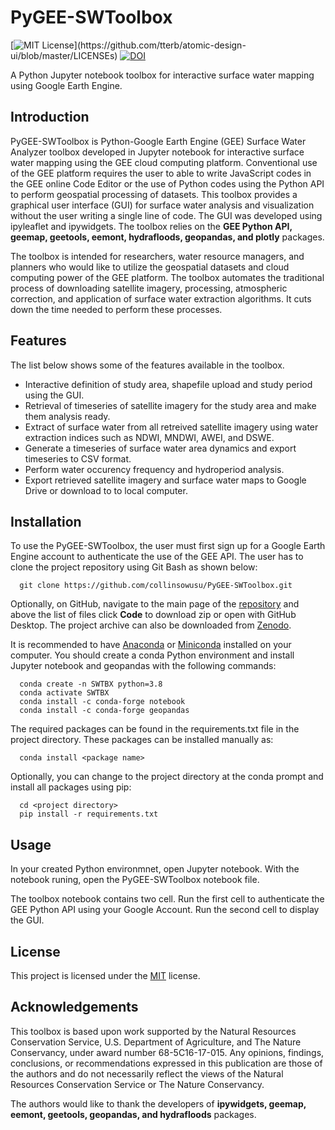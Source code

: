 
# PyGEE-SWToolbox
[![MIT License](https://img.shields.io/apm/l/atomic-design-ui.svg?)](https://github.com/tterb/atomic-design-ui/blob/master/LICENSEs) [![DOI](https://zenodo.org/badge/374874735.svg)](https://zenodo.org/badge/latestdoi/374874735)

A Python Jupyter notebook toolbox for interactive surface water mapping using Google 
Earth Engine.

## Introduction
PyGEE-SWToolbox is Python-Google Earth Engine (GEE) Surface Water Analyzer toolbox developed
 in Jupyter notebook for interactive surface water mapping using the GEE cloud computing 
 platform. Conventional use of the GEE platform requires the user to able to write 
 JavaScript codes in the GEE online Code Editor or the use of Python codes using the 
 Python API to perform geospatial processing of datasets. This toolbox provides a graphical 
 user interface (GUI) for surface water analysis and visualization without the user writing 
 a single line of code. The GUI was developed using ipyleaflet and ipywidgets. The toolbox 
 relies on the <b>GEE Python API, geemap, geetools, eemont, hydrafloods, geopandas, and 
 plotly</b> packages.

 The toolbox is intended for researchers, water resource managers, and planners who would
 like to utilize the geospatial datasets and cloud computing power of the GEE platform.
 The toolbox automates the traditional process of downloading satellite imagery, processing,
 atmospheric correction, and application of surface water extraction algorithms. It cuts
 down the time needed to perform these processes.

## Features
The list below shows some of the features available in the toolbox.
- Interactive definition of study area, shapefile upload and study period using the GUI.
- Retrieval of timeseries of satellite imagery for the study area and make them analysis
    ready.
- Extract of surface water from all retreived satellite imagery using water extraction
    indices such as NDWI, MNDWI, AWEI, and DSWE.
- Generate a timeseries of surface water area dynamics and export timeseries to CSV format.
- Perform water occurency frequency and hydroperiod analysis.
- Export retrieved satellite imagery and surface water maps to Google Drive or download to
    to local computer.

  
## Installation 

To use the PyGEE-SWToolbox, the user must first sign up for a Google Earth Engine account to authenticate 
the use of the GEE API. The user has to clone the project repository using Git Bash as shown 
below:

``` 
  git clone https://github.com/collinsowusu/PyGEE-SWToolbox.git
```
Optionally, on GitHub, navigate to the main page of the [repository](https://github.com/collinsowusu/PyGEE-SWToolbox) 
and above the list of files click <b>Code</b> to download zip or open with GitHub Desktop. 
The project archive can also be downloaded from [Zenodo](https://zenodo.org/record/4910772#.YNpSmzhKiUk).

It is recommended to have [Anaconda](https://www.anaconda.com/distribution/#download-section)
 or [Miniconda](https://docs.conda.io/en/latest/miniconda.html) installed on your computer. 
 You should create a conda Python environment and install Jupyter notebook and geopandas with
 the following commands:

``` 
  conda create -n SWTBX python=3.8
  conda activate SWTBX
  conda install -c conda-forge notebook
  conda install -c conda-forge geopandas
```
The required packages can be found in the requirements.txt file in the project directory.
These packages can be installed manually as:

``` 
  conda install <package name>
```
Optionally, you can change to the project directory at the conda prompt and install all 
packages using pip:

``` 
  cd <project directory>
  pip install -r requirements.txt
```
## Usage

In your created Python environmnet, open Jupyter notebook. With the notebook runing, open
the PyGEE-SWToolbox notebook file.

The toolbox notebook contains two cell. Run the first cell to authenticate the GEE Python
API using your Google Account. Run the second cell to display the GUI.

  
## License

This project is licensed under the [MIT](https://choosealicense.com/licenses/mit/) license.

  
## Acknowledgements

This toolbox is based upon work supported by the Natural Resources Conservation Service, 
U.S. Department of Agriculture, and The Nature Conservancy, under award number 
68-5C16-17-015. Any opinions, findings, conclusions, or recommendations 
expressed in this publication are those of the authors and do not necessarily 
reflect the views of the Natural Resources Conservation Service or The Nature Conservancy.

The authors would like to thank the developers of <b>ipywidgets, geemap, eemont, geetools, 
geopandas, and hydrafloods</b> packages.
